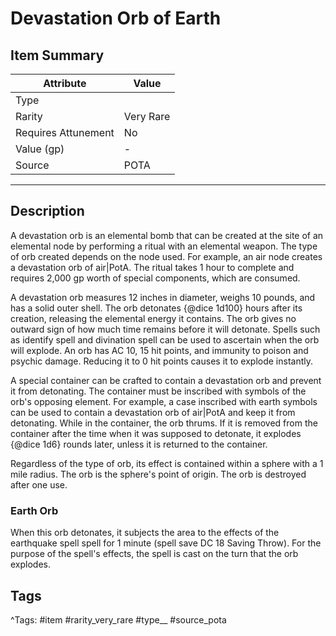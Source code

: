 # Devastation Orb of Earth

## Item Summary

| Attribute            | Value                        |
|----------------------|------------------------------|
| Type                 |   |
| Rarity               | Very Rare             |
| Requires Attunement  | No                |
| Value (gp)           | -    |
| Source               | POTA |

---

## Description

A devastation orb is an elemental bomb that can be created at the site of an elemental node by performing a ritual with an elemental weapon. The type of orb created depends on the node used. For example, an air node creates a devastation orb of air|PotA. The ritual takes 1 hour to complete and requires 2,000 gp worth of special components, which are consumed.

A devastation orb measures 12 inches in diameter, weighs 10 pounds, and has a solid outer shell. The orb detonates {@dice 1d100} hours after its creation, releasing the elemental energy it contains. The orb gives no outward sign of how much time remains before it will detonate. Spells such as identify spell and divination spell can be used to ascertain when the orb will explode. An orb has AC 10, 15 hit points, and immunity to poison and psychic damage. Reducing it to 0 hit points causes it to explode instantly.

A special container can be crafted to contain a devastation orb and prevent it from detonating. The container must be inscribed with symbols of the orb's opposing element. For example, a case inscribed with earth symbols can be used to contain a devastation orb of air|PotA and keep it from detonating. While in the container, the orb thrums. If it is removed from the container after the time when it was supposed to detonate, it explodes {@dice 1d6} rounds later, unless it is returned to the container.

Regardless of the type of orb, its effect is contained within a sphere with a 1 mile radius. The orb is the sphere's point of origin. The orb is destroyed after one use.

### Earth Orb

When this orb detonates, it subjects the area to the effects of the earthquake spell spell for 1 minute (spell save DC 18 Saving Throw). For the purpose of the spell's effects, the spell is cast on the turn that the orb explodes.

## Tags

^Tags: #item #rarity_very_rare #type__ #source_pota